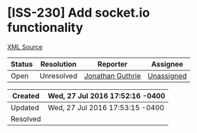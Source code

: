 # [ISS-230] Add socket.io functionality

[XML Source](../xml/ISS-230.xml)
<p></p>





Status|Resolution|Reporter|Assignee
------|----------|--------|--------
Open|Unresolved|[Jonathan Guthrie](jono)|[Unassigned]($-1)





Created|Wed, 27 Jul 2016 17:52:16 -0400
-------|--------------
Updated|Wed, 27 Jul 2016 17:53:15 -0400
Resolved|




